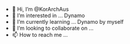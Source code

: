 - 👋 Hi, I’m @KorArchAus
- 👀 I’m interested in ... Dynamo
- 🌱 I’m currently learning ... Dynamo by myself
- 💞️ I’m looking to collaborate on ...
- 📫 How to reach me ...

<!---
KorArchAus/KorArchAus is a ✨ special ✨ repository because its `README.md` (this file) appears on your GitHub profile.
You can click the Preview link to take a look at your changes.
--->
